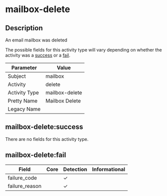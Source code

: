 mailbox-delete
==============

Description
-----------
An email mailbox was deleted

The possible fields for this activity type will vary depending on whether the activity was a [success](#mailbox-deletesuccess) or a [fail](#mailbox-deletefail).

| Parameter     | Value          |
| ------------- | -------------- |
| Subject       | mailbox        |
| Activity      | delete         |
| Activity Type | mailbox-delete |
| Pretty Name   | Mailbox Delete |
| Legacy Name   |                |

mailbox-delete:success
----------------------

There are no fields for this activity type.


mailbox-delete:fail
-------------------

| Field          | Core | Detection | Informational |
| -------------- | ---- | --------- | ------------- |
| failure_code   |      | &#10003;  |               |
| failure_reason |      | &#10003;  |               |